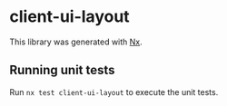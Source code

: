 # client-ui-layout

This library was generated with [Nx](https://nx.dev).

## Running unit tests

Run `nx test client-ui-layout` to execute the unit tests.
